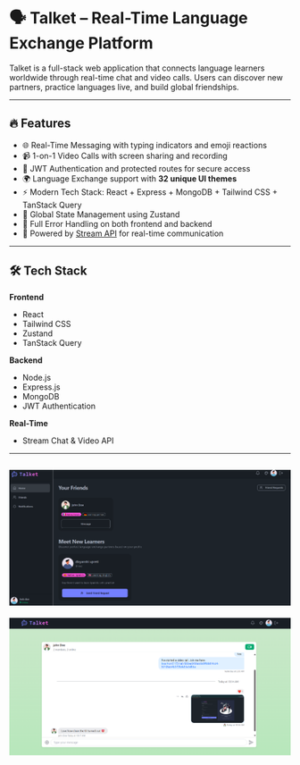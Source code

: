 # 🗣️ Talket – Real-Time Language Exchange Platform

Talket is a full-stack web application that connects language learners worldwide through real-time chat and video calls. Users can discover new partners, practice languages live, and build global friendships.

---

## 🔥 Features

- 🌐 Real-Time Messaging with typing indicators and emoji reactions  
- 📹 1-on-1  Video Calls with screen sharing and recording  
- 🔐 JWT Authentication and protected routes for secure access  
- 🌍 Language Exchange support with **32 unique UI themes**  
- ⚡ Modern Tech Stack: React + Express + MongoDB + Tailwind CSS + TanStack Query  
- 🧠 Global State Management using Zustand  
- 🚨 Full Error Handling on both frontend and backend  
- 🎯 Powered by [Stream API](https://getstream.io/) for real-time communication

---

## 🛠️ Tech Stack

**Frontend**  
- React  
- Tailwind CSS  
- Zustand  
- TanStack Query  

**Backend**  
- Node.js  
- Express.js  
- MongoDB  
- JWT Authentication  

**Real-Time**  
- Stream Chat & Video API

---
![Talket UI](https://github.com/divyanshiupreti11/Talket/raw/45f7303d44d2a9633a436eff7b87d72c27c26cbf/Screenshot%202025-07-20%20100312.png)
---

![Talket UI](https://github.com/divyanshiupreti11/Talket/blob/main/Screenshot%202025-07-20%20101733.png?raw=true)
